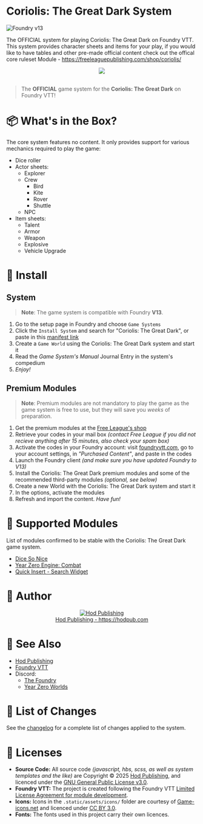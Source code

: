 # Coriolis: The Great Dark System

![Foundry v13](https://img.shields.io/badge/foundry-v13-green)

The OFFICIAL system for playing Coriolis: The Great Dark on Foundry VTT.
This system provides character sheets and items for your play, if you would like to have tables and other pre-made official content check out the offical core ruleset Module - https://freeleaguepublishing.com/shop/coriolis/



<center><img src="docs/coriolis-title.webp"/></center>
<br>
<!--
<p align="center">
  <img alt="Version" src="https://img.shields.io/badge/dynamic/json?color=blue&label=version&query=version&url=https%3A%2F%2Fraw.githubusercontent.com%2Fhodpub%2Fcoriolis-tgd%2Fmain%2Fstatic%2Fsystem.json"/>
  <a href="https://foundryvtt.com" target="_blank">
    <img alt="Foundry Version" src="https://img.shields.io/badge/dynamic/json?color=blue&label=Foundry&query=compatibility.minimum&url=https%3A%2F%2Fraw.githubusercontent.com%2Fhodpub%2Fcoriolis-tgd%2Fmain%2Fstatic%2Fsystem.json"/>
  </a>
  <a href="https://foundryvtt.com/packages/blade-runner/" target="_blank">
    <img alt="Forge Installs" src="https://img.shields.io/badge/dynamic/json?label=Forge%20Installs&query=package.installs&suffix=%25&url=https%3A%2F%2Fforge-vtt.com%2Fapi%2Fbazaar%2Fpackage%2Fblade-runner&colorB=4aa94a"/>
  </a>
  <a href="https://github.com/fvtt-fria-ligan/blade-runner-foundry-vtt/releases">
    <img alt="Downloads" src="https://img.shields.io/badge/dynamic/json?label=Downloads@latest&query=assets[?(@.name.includes('zip'))].download_count&url=https://api.github.com/repos/fvtt-fria-ligan/blade-runner-foundry-vtt/releases/latest&color=green"/>
  </a>
  <a href="https://github.com/fvtt-fria-ligan/blade-runner-foundry-vtt/graphs/commit-activity" target="_blank">
    <img alt="Maintenance" src="https://img.shields.io/badge/Maintained%3F-yes-green.svg"/>
  </a>
  <a href="https://github.com/fvtt-fria-ligan/blade-runner-foundry-vtt/blob/main/LICENSE" target="_blank">
    <img alt="License: GPLv3" src="https://img.shields.io/badge/License-GPLv3-orange"/>
  </a>
  <a href="https://www.patreon.com/Stefouch">
    <img src="https://img.shields.io/badge/Donate-Patreon-F96854.svg" alt="Patreon">
  </a>
</p>
-->

> The **OFFICIAL** game system for the **Coriolis: The Great Dark** on Foundry VTT!

# 📦 What's in the Box?

The core system features no content. It only provides support for various mechanics required to play the game:

- Dice roller
- Actor sheets:
  - Explorer
  - Crew
    - Bird
    - Kite
    - Rover
    - Shuttle
  - NPC
- Item sheets:
  - Talent
  - Armor
  - Weapon
  - Explosive
  - Vehicle Upgrade

# 🚀 Install

## System

> **Note**: The game system is compatible with Foundry **V13**.

1. Go to the setup page in Foundry and choose `Game Systems`
2. Click the `Install System` and search for "Coriolis: The Great Dark", or paste in this [manifest link](https://github.com/hodpub/coriolis-tgd/releases/latest/download/system.json)
3. Create a `Game World` using the Coriolis: The Great Dark system and start it
4. Read the _Game System's Manual_ Journal Entry in the system's compedium
5. _Enjoy!_

## Premium Modules

> **Note**: Premium modules are not mandatory to play the game as the game system is free to use, but they will save you _weeks_ of preparation.

1. Get the premium modules at the [Free League's shop](https://freeleaguepublishing.com/en/store/?collection_id=405939749122)
2. Retrieve your codes in your mail box _(contact Free League if you did not recieve anything after 15 minutes, also check your spam box)_
3. Activate the codes in your Foundry account: visit [foundryvtt.com](https://foundryvtt.com/), go to your account settings, in _"Purchased Content"_, and paste in the codes
4. Launch the Foundry client _(and make sure you have updated Foundry to V13)_
5. Install the Coriolis: The Great Dark premium modules and some of the recommended third-party modules _(optional, see below)_
6. Create a new World with the Coriolis: The Great Dark system and start it
7. In the options, activate the modules
8. Refresh and import the content. _Have fun!_

# 🧩 Supported Modules

List of modules confirmed to be stable with the Coriolis: The Great Dark game system.

- [Dice So Nice](https://foundryvtt.com/packages/dice-so-nice/)
- [Year Zero Engine: Combat](https://foundryvtt.com/packages/yze-combat)
- [Quick Insert - Search Widget](https://foundryvtt.com/packages/quick-insert)
<!-- - [Simultaneous Cards](https://foundryvtt.com/packages/simultaneous-cards) -->

<!-- # 🛠️ Contributing

If you want to contribute to the project, download and build it for something else, or if you simply have an issue, please read [our contributing guide](https://github.com/hodpub/coriolis-tgd/blob/main/CONTRIBUTING.md) to learn more about how we accept contributions and how to set up the development version of the project. -->

<!-- ## Translations

<a href="https://weblate.foundryvtt-hub.com/engage/blade-runner/">
<img src="https://weblate.foundryvtt-hub.com/widgets/blade-runner/-/multi-auto.svg" alt="Translation status" />
</a> -->

# 👤 Author

<p align="center">
  <a href="https://hodpub.com" target="_blank">
    <img src="https://hodpub.com/wp-content/uploads/2024/03/H@3x.webp" alt="Hod Publishing" style="width: auto; height: auto; max-height: 120px;"/>
    <br>
    Hod Publishing - https://hodpub.com
  </a>
</p>

# 🔗 See Also

<!-- - [Blade Runner - The Roleplaying Game](https://bladerunner-rpg.com/)
- [Free League Publishing: Blade Runner](https://freeleaguepublishing.com/en/games/blade-runner/) -->
- [Hod Publishing](https://hodpub.com)
- [Foundry VTT](https://foundryvtt.com/)
- Discord:
  - [The Foundry](https://discord.gg/foundryvtt)
  - [Year Zero Worlds](https://discord.gg/RnaydHR)

# 📜 List of Changes

See the [changelog](https://github.com/hodpub/coriolis-tgd/blob/master/CHANGELOG.md#changelog) for a complete list of changes applied to the system.

# 📝 Licenses

<!--
- **Content & Logo:** [Blade Runner - The Roleplaying Game](https://freeleaguepublishing.com/en/games/blade-runner/) is © 2022 Alcon Entertainment, LLC. All rights reserved. The parts of this project protected under this copyright may not be distributed commercially or freely. This includes art, logo, and copyright text.

-->
- **Source Code:** All source code _(javascript, hbs, scss, as well as system templates and the like)_ are Copyright © 2025 [Hod Publishing](https://hodpub.com), and licenced under the [GNU General Public License v3.0](https://github.com/hodpub/coriolis-tgd/blob/master/LICENSE).
- **Foundry VTT:** The project is created following the Foundry VTT [Limited License Agreement for module development](https://foundryvtt.com/article/license/).
- **Icons:** Icons in the `.static/assets/icons/` folder are courtesy of [Game-icons.net](https://game-icons.net/) and licenced under [CC BY 3.0](https://creativecommons.org/licenses/by/3.0/).
- **Fonts:** The fonts used in this project carry their own licences.
